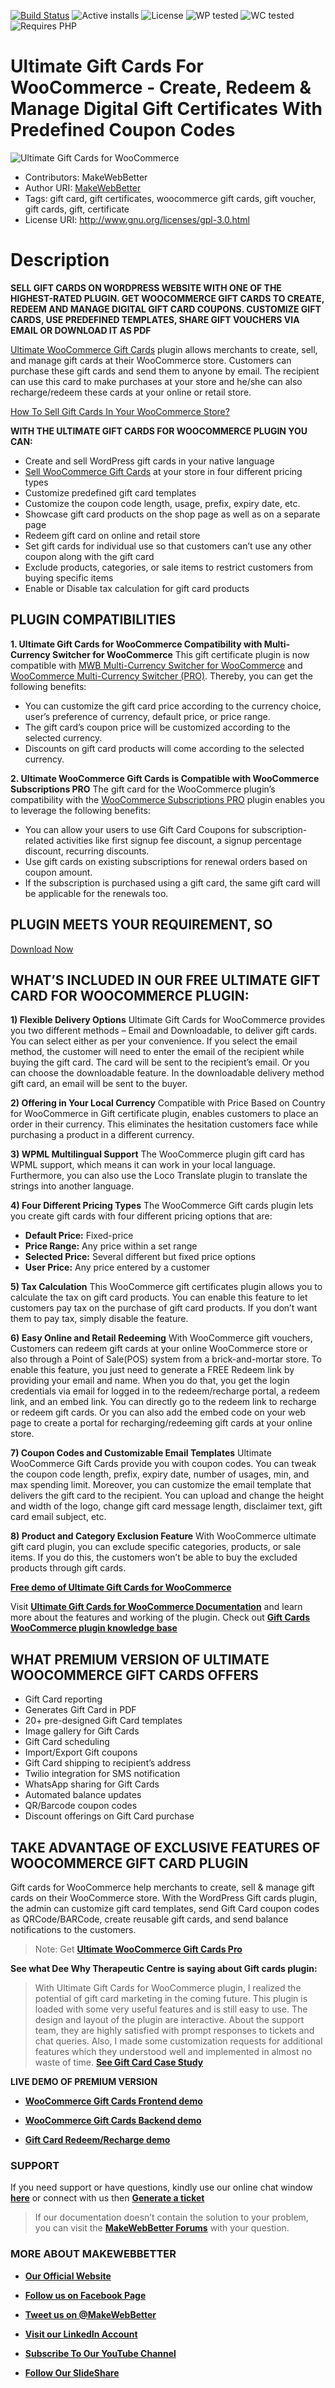 [![Build Status](https://img.shields.io/travis/twbs/bootstrap/v4-dev.svg)](https://travis-ci.org/twbs/bootstrap) ![Active installs](https://img.shields.io/badge/Active-3000%2B-brightgreen) ![License](https://img.shields.io/badge/License-GPLv3%20or%20later-yellowgreen) ![WP tested](https://img.shields.io/badge/WP%20tested-5.8.1-brightgreen) ![WC tested](https://img.shields.io/badge/WC%20tested-5.7.1-brightgreen) ![Requires PHP](https://img.shields.io/badge/Requires%20PHP-5.6-blue)
# Ultimate Gift Cards For WooCommerce - Create, Redeem & Manage Digital Gift Certificates With Predefined Coupon Codes
![Ultimate Gift Cards for WooCommerce](https://ps.w.org/woo-gift-cards-lite/assets/banner-772x250.png)
* Contributors: MakeWebBetter
* Author URI: [MakeWebBetter](https://makewebbetter.com/?utm_source=MWB-giftcard-git&utm_medium=MWB-git-page&utm_campaign=MWB-giftcard-git)
* Tags: gift card, gift certificates, woocommerce gift cards, gift voucher, gift cards, gift, certificate
* License URI: http://www.gnu.org/licenses/gpl-3.0.html



# Description

**SELL GIFT CARDS ON WORDPRESS WEBSITE WITH ONE OF THE HIGHEST-RATED PLUGIN. GET WOOCOMMERCE GIFT CARDS TO CREATE, REDEEM AND MANAGE DIGITAL GIFT CARD COUPONS. CUSTOMIZE GIFT CARDS, USE PREDEFINED TEMPLATES, SHARE GIFT VOUCHERS VIA EMAIL OR DOWNLOAD IT AS PDF**

[Ultimate WooCommerce Gift Cards](https://wordpress.org/plugins/woo-gift-cards-lite/) plugin allows merchants to create, sell, and manage gift cards at their WooCommerce store. Customers can purchase these gift cards and send them to anyone by email. The recipient can use this card to make purchases at your store and he/she can also recharge/redeem these cards at your online or retail store.

[How To Sell Gift Cards In Your WooCommerce Store?](https://www.youtube.com/watch?v=YgPLO8HDGtc)

**WITH THE ULTIMATE GIFT CARDS FOR WOOCOMMERCE PLUGIN YOU CAN:**

* Create and sell WordPress gift cards in your native language
* [Sell WooCommerce Gift Cards](https://makewebbetter.com/blog/sell-gift-cards-in-woocommerce-store/?utm_source=MWB-giftcard-git&utm_medium=MWB-git-page&utm_campaign=MWB-giftcard-git) at your store in four different pricing types
* Customize predefined gift card templates
* Customize the coupon code length, usage, prefix, expiry date, etc.
* Showcase gift card products on the shop page as well as on a separate page
* Redeem gift card on online and retail store
* Set gift cards for individual use so that customers can’t use any other coupon along with the gift card
* Exclude products, categories, or sale items to restrict customers from buying specific items
* Enable or Disable tax calculation for gift card products


## PLUGIN COMPATIBILITIES
**1. Ultimate Gift Cards for WooCommerce Compatibility with Multi-Currency Switcher for WooCommerce**
This gift certificate plugin is now compatible with [MWB Multi-Currency Switcher for WooCommerce](https://wordpress.org/plugins/mwb-multi-currency-switcher-for-woocommerce/) and [WooCommerce Multi-Currency Switcher (PRO)](https://makewebbetter.com/product/woocommerce-multi-currency-switcher/?utm_source=MWB-giftcard-git&utm_medium=MWB-git-page&utm_campaign=MWB-giftcard-git). Thereby, you can get the following benefits:

* You can customize the gift card price according to the currency choice, user’s preference of currency, default price, or price range.
* The gift card’s coupon price will be customized according to the selected currency.
* Discounts on gift card products will come according to the selected currency.

**2. Ultimate WooCommerce Gift Cards is Compatible with WooCommerce Subscriptions PRO**
The gift card for the WooCommerce plugin’s compatibility with the [WooCommerce Subscriptions PRO](https://makewebbetter.com/product/woocommerce-subscriptions-pro/?utm_source=MWB-giftcard-git&utm_medium=MWB-git-page&utm_campaign=MWB-giftcard-git) plugin enables you to leverage the following benefits:
* You can allow your users to use Gift Card Coupons for subscription-related activities like first signup fee discount, a signup percentage discount, recurring discounts.
* Use gift cards on existing subscriptions for renewal orders based on coupon amount.
* If the subscription is purchased using a gift card, the same gift card will be applicable for the renewals too.


## PLUGIN MEETS YOUR REQUIREMENT, SO

[Download Now](https://downloads.wordpress.org/plugin/woo-gift-cards-lite.zip)


## WHAT’S INCLUDED IN OUR FREE ULTIMATE GIFT CARD FOR WOOCOMMERCE PLUGIN: 

**1) Flexible Delivery Options**
Ultimate Gift Cards for WooCommerce provides you two different methods – Email and Downloadable, to deliver gift cards. You can select either as per your convenience. If you select the email method, the customer will need to enter the email of the recipient while buying the gift card. The card will be sent to the recipient’s email. Or you can choose the downloadable feature. In the downloadable delivery method gift card, an email will be sent to the buyer.

**2) Offering in Your Local Currency**
Compatible with Price Based on Country for WooCommerce in Gift certificate plugin, enables customers to place an order in their currency. This eliminates the hesitation customers face while purchasing a product in a different currency.

**3) WPML Multilingual Support**
The WooCommerce plugin gift card has WPML support, which means it can work in your local language. Furthermore, you can also use the Loco Translate plugin to translate the strings into another language.

**4) Four Different Pricing Types**
The WooCommerce Gift cards plugin lets you create gift cards with four different pricing options that are:

*  **Default Price:** Fixed-price
*  **Price Range:** Any price within a set range
*  **Selected Price:** Several different but fixed price options
*  **User Price:** Any price entered by a customer

**5) Tax Calculation**
This WooCommerce gift certificates plugin allows you to calculate the tax on gift card products. You can enable this feature to let customers pay tax on the purchase of gift card products. If you don’t want them to pay tax, simply disable the feature.

**6) Easy Online and Retail Redeeming**
With WooCommerce gift vouchers, Customers can redeem gift cards at your online WooCommerce store or also through a Point of Sale(POS) system from a brick-and-mortar store. To enable this feature, you just need to generate a FREE Redeem link by providing your email and name. When you do that, you get the login credentials via email for logged in to the redeem/recharge portal, a redeem link, and an embed link. You can directly go to the redeem link to recharge or redeem gift cards. Or you can also add the embed code on your web page to create a portal for recharging/redeeming gift cards at your online store.


**7) Coupon Codes and Customizable Email Templates**
Ultimate WooCommerce Gift Cards provide you with coupon codes. You can tweak the coupon code length, prefix, expiry date, number of usages, min, and max spending limit. Moreover, you can customize the email template that delivers the gift card to the recipient. You can upload and change the height and width of the logo, change gift card message length, disclaimer text, gift card email subject, etc.


**8) Product and Category Exclusion Feature**
With WooCommerce ultimate gift card plugin, you can exclude specific categories, products, or sale items. If you do this, the customers won’t be able to buy the excluded products through gift cards.

[**Free demo of Ultimate Gift Cards for WooCommerce**](https://demo.makewebbetter.com/ultimate-woocommerce-giftcard-lite/product/makewebbetter-gift-card/?utm_source=MWB-giftcard-git&utm_medium=MWB-git-page&utm_campaign=MWB-giftcard-git)

Visit [**Ultimate Gift Cards for WooCommerce Documentation**](https://docs.makewebbetter.com/woocommerce-gift-cards-lite/?utm_source=MWB-giftcard-git&utm_medium=MWB-git-page&utm_campaign=MWB-giftcard-git) and learn more about the features and working of the plugin.
Check out [**Gift Cards WooCommerce plugin knowledge base**](https://support.makewebbetter.com/wordpress-plugins-knowledge-base/category/giftware-woocommerce-giftcard-kb/?utm_source=MWB-giftcard-git&utm_medium=MWB-git-page&utm_campaign=MWB-giftcard-git)


## WHAT PREMIUM VERSION OF ULTIMATE WOOCOMMERCE GIFT CARDS OFFERS 

* Gift Card reporting
* Generates Gift Card in PDF
* 20+ pre-designed Gift Card templates
* Image gallery for Gift Cards
* Gift Card scheduling
* Import/Export Gift coupons
* Gift Card shipping to recipient’s address
* Twilio integration for SMS notification
* WhatsApp sharing for Gift Cards
* Automated balance updates
* QR/Barcode coupon codes
* Discount offerings on Gift Card purchase


## TAKE ADVANTAGE OF EXCLUSIVE FEATURES OF WOOCOMMERCE GIFT CARD PLUGIN 

Gift cards for WooCommerce help merchants to create, sell & manage gift cards on their WooCommerce store. With the WordPress Gift cards plugin, the admin can customize gift card templates, send Gift Card coupon codes as QRCode/BARCode, create reusable gift cards, and send balance notifications to the customers.

> Note:  Get [**Ultimate WooCommerce Gift Cards Pro**](https://makewebbetter.com/product/giftware-woocommerce-gift-cards/?utm_source=MWB-giftcard-git&utm_medium=MWB-git-page&utm_campaign=MWB-giftcard-git)


**See what Dee Why Therapeutic Centre is saying about Gift cards plugin:**
> With Ultimate Gift Cards for WooCommerce plugin, I realized the potential of gift card marketing in the coming future. This plugin is loaded with some very useful features and is still easy to use. The design and layout of the plugin are interactive. About the support team, they are highly satisfied with prompt responses to tickets and chat queries. Also, I made some customization requests for additional features which they understood well and implemented in almost no waste of time. [**See Gift Card Case Study**](https://makewebbetter.com/success-stories/dee-why-therapeutic-centre/?utm_source=MWB-giftcard-git&utm_medium=MWB-git-page&utm_campaign=MWB-giftcard-git)



**LIVE DEMO OF PREMIUM VERSION** 

* [**WooCommerce Gift Cards Frontend demo**](https://demo.makewebbetter.com/giftware-woocommerce-gift-cards/?utm_source=MWB-giftcard-git&utm_medium=MWB-git-page&utm_campaign=MWB-giftcard-git)

* [**WooCommerce Gift Cards Backend demo**](https://demo.makewebbetter.com/giftware-woocommerce-gift-cards/request-for-personal-demo/?utm_source=MWB-giftcard-git&utm_medium=MWB-git-page&utm_campaign=MWB-giftcard-git)

* [**Gift Card Redeem/Recharge demo**](https://demo.makewebbetter.com/giftware-woocommerce-gift-cards/redeem-recharge-gift-card-vouchers/?utm_source=MWB-giftcard-git&utm_medium=MWB-git-page&utm_campaign=MWB-giftcard-git)

### **SUPPORT**

If you need support or have questions, kindly use our online chat window [**here**](https://makewebbetter.com/?utm_source=MWB-giftcard-git&utm_medium=MWB-git-page&utm_campaign=MWB-giftcard-git) or connect with us then [**Generate a ticket**](https://makewebbetter.com/submit-query/?utm_source=MWB-giftcard-git&utm_medium=MWB-git-page&utm_campaign=MWB-giftcard-git)

> If our documentation doesn’t contain the solution to your problem, you can visit the [**MakeWebBetter Forums**](https://forums.makewebbetter.com/?utm_source=MWB-giftcard-git&utm_medium=MWB-git-page&utm_campaign=MWB-giftcard-git) with your question.


### **MORE ABOUT MAKEWEBBETTER**

- [**Our Official Website**](https://makewebbetter.com/?utm_source=MWB-giftcard-git&utm_medium=MWB-git-page&utm_campaign=MWB-giftcard-git)

- [**Follow us on Facebook Page**](https://www.facebook.com/makewebbetter)
- [**Tweet us on @MakeWebBetter**](https://twitter.com/makewebbetter)
- [**Visit our LinkedIn Account**](https://www.linkedin.com/company/makewebbetter)
- [**Subscribe To Our YouTube Channel**](https://www.youtube.com/channel/UC7nYNf0JETOwW3GOD_EW2Ag)
- [**Follow Our SlideShare**](https://www.slideshare.net/MakeWebBetter)


